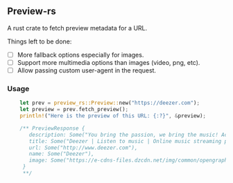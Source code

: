 ## Preview-rs

A rust crate to fetch preview metadata for a URL.

Things left to be done:

- [ ] More fallback options especially for images.
- [ ] Support more multimedia options than images (video, png, etc).
- [ ] Allow passing custom user-agent in the request.

### Usage

```rust
    let prev = preview_rs::Preview::new("https://deezer.com");
    let preview = prev.fetch_preview();
    println!("Here is the preview of this URL: {:?}", &preview);

    /** PreviewResponse {
       description: Some("You bring the passion, we bring the music! Access more than 73 million tracks, anytime, anywhere!"),
       title: Some("Deezer | Listen to music | Online music streaming platform"),
       url: Some("http://www.deezer.com"),
       name: Some("Deezer"),
       image: Some("https://e-cdns-files.dzcdn.net/img/common/opengraph-logo.png")
     }
     **/
```
